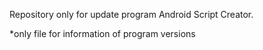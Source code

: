 Repository only for update program Android Script Creator.

*only file for information of program versions
